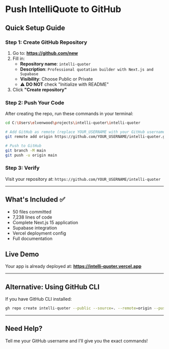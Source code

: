 # Push IntelliQuote to GitHub

## Quick Setup Guide

### Step 1: Create GitHub Repository

1. Go to: **https://github.com/new**
2. Fill in:
   - **Repository name**: `intelli-quoter`
   - **Description**: `Professional quotation builder with Next.js and Supabase`
   - **Visibility**: Choose Public or Private
   - ⚠️ **DO NOT** check "Initialize with README"
3. Click **"Create repository"**

### Step 2: Push Your Code

After creating the repo, run these commands in your terminal:

```bash
cd C:\Users\elvenwood\projects\intelli-quoter\intelli-quoter

# Add GitHub as remote (replace YOUR_USERNAME with your GitHub username)
git remote add origin https://github.com/YOUR_USERNAME/intelli-quoter.git

# Push to GitHub
git branch -M main
git push -u origin main
```

### Step 3: Verify

Visit your repository at: `https://github.com/YOUR_USERNAME/intelli-quoter`

---

## What's Included ✅

- 50 files committed
- 7,238 lines of code
- Complete Next.js 15 application
- Supabase integration
- Vercel deployment config
- Full documentation

## Live Demo

Your app is already deployed at:
**https://intelli-quoter.vercel.app**

---

## Alternative: Using GitHub CLI

If you have GitHub CLI installed:

```bash
gh repo create intelli-quoter --public --source=. --remote=origin --push
```

---

## Need Help?

Tell me your GitHub username and I'll give you the exact commands!

